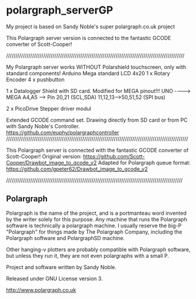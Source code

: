 polargraph_serverGP
====================

My project is based on Sandy Noble's super polargraph.co.uk project

This Polargraph server  version is connected to the fantastic GCODE converter of Scott-Cooper!

////////////////////////////////////////////////////////////////////////////////////////////////

My Polargraph server works WITHOUT Polarshield touchscreen, only with standard components!
Arduino Mega
standard LCD 4x20
1 x Rotary Encoder
4 x pushbutton

1 x Datalogger Shield with SD card. 
	Modified for MEGA pinout!!!
	UNO  ----> MEGA
	A4,A5  --> Pin 20,21   (SCL,SDA)
	11,12,13-->50,51,52 (SPI bus)

2 x PicoDrive Stepper driver modul

Extended GCODE command set. Drawing directly from SD card or from PC with Sandy Noble's Controller.
https://github.com/euphy/polargraphcontroller 
//////////////////////////////////////////////////////////////////////////////////////////////////

This Polargraph server is connected with the fantastic GCODE converter of Scott-Cooper!
Original version: https://github.com/Scott-Cooper/Drawbot_image_to_gcode_v2
Adapted for Polargraph queue format: https://github.com/gpeter62/Drawbot_image_to_gcode_v2

///////////////////////////////////////////////////////////////////////////////////////////////

Polargraph
----------
Polargraph is the name of the project, and is a portmanteau word invented by the writer
solely for this purpose. Any machine that runs the Polargraph software is technically a 
polargraph machine. I usually reserve the big-P "Polargraph" for things made by
The Polargraph Company, including the Polargraph software and PolargraphSD machine.

Other hanging-v plotters are probably compatible with Polargraph software, but unless
they run it, they are not even polargraphs with a small P.

Project and software written by Sandy Noble.

Released under GNU License version 3.

http://www.polargraph.co.uk


